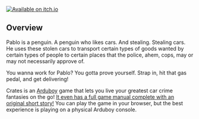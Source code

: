 [![Available on itch.io](http://jessemillar.github.io/available-on-itchio-badge/badge-color.png)](https://jessemillar.itch.io/crates)

## Overview
Pablo is a penguin. A penguin who likes cars. And stealing. Stealing cars. He uses these stolen cars to transport certain types of goods wanted by certain types of people to certain places that the police, ahem, cops, may or may not necessarily approve of.

You wanna work for Pablo? You gotta prove yourself. Strap in, hit that gas pedal, and get delivering!

Crates is an [Arduboy](https://arduboy.com/) game that lets you live your greatest car crime fantasies on the go! [It even has a full game manual complete with an original short story!](https://compycore.com/crates/) You can play the game in your browser, but the best experience is playing on a physical Arduboy console.
